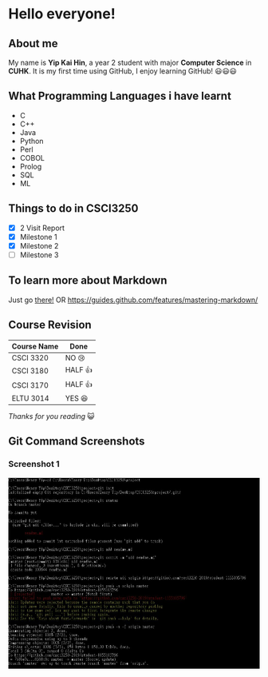 ﻿# Hello everyone!
## About me
My name is **Yip Kai Hin**, a year 2 student with major **Computer Science** in **CUHK**.
It is my first time using GitHub, I enjoy learning GitHub! 😃😃😃

## What Programming Languages i have learnt 
- C
- C++
- Java
- Python
- Perl
- COBOL
- Prolog
- SQL
- ML

## Things to do in CSCI3250
- [x] 2 Visit Report
- [x] Milestone 1
- [x] Milestone 2
- [ ] Milestone 3

## To learn more about Markdown
Just go [there!](https://guides.github.com/features/mastering-markdown/)
OR https://guides.github.com/features/mastering-markdown/

## Course Revision 
Course Name | Done
------------ | -------------
CSCI 3320 | NO 😢 
CSCI 3180 | HALF 👍 
CSCI 3170| HALF 👍 
ELTU 3014 | YES 😆 

_Thanks for you reading_ 😺 
## Git Command Screenshots 
### Screenshot 1
![Screenshot 1](https://github.com/csci3250-2019/student-1155105796/blob/master/screenshot.jpg)
